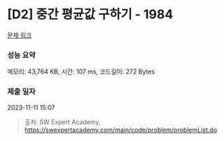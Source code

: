 # [D2] 중간 평균값 구하기 - 1984 

[문제 링크](https://swexpertacademy.com/main/code/problem/problemDetail.do?contestProbId=AV5Pw_-KAdcDFAUq) 

### 성능 요약

메모리: 43,764 KB, 시간: 107 ms, 코드길이: 272 Bytes

### 제출 일자

2023-11-11 15:07



> 출처: SW Expert Academy, https://swexpertacademy.com/main/code/problem/problemList.do